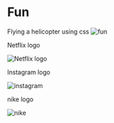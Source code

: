 # Fun
Flying a helicopter using css
![fun](https://user-images.githubusercontent.com/60463836/173177081-78d2efe0-ea37-499d-ab24-0e936ba8406c.PNG)

Netflix logo

![Netflix logo](https://user-images.githubusercontent.com/60463836/211738998-d1a8d1ca-5c98-46ea-8432-cf80a43804de.PNG)

Instagram logo

![instagram](https://user-images.githubusercontent.com/60463836/211813094-7d0da160-a317-4de7-9e1f-59c9441f3b51.PNG)


nike logo

![nike](https://user-images.githubusercontent.com/60463836/212459284-1e70ff63-efe6-4eb2-bd4a-72399c994d9a.PNG)
